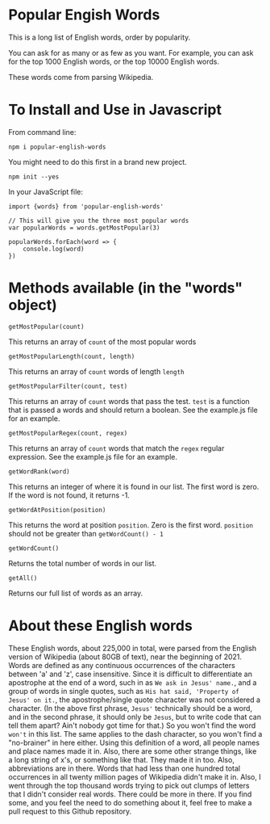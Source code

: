# Popular Engish Words

This is a long list of English words, order by popularity.

You can ask for as many or as few as you want.  For example, you can ask for the top 1000 English words, or the top 10000 English words.

These words come from parsing Wikipedia.

# To Install and Use in Javascript

From command line:
```
npm i popular-english-words
```

You might need to do this first in a brand new project.
```
npm init --yes
```


In your JavaScript file:
```
import {words} from 'popular-english-words'

// This will give you the three most popular words
var popularWords = words.getMostPopular(3)

popularWords.forEach(word => {
    console.log(word)
})
```

# Methods available (in the "words" object)

`getMostPopular(count)`

This returns an array of `count` of the most popular words

`getMostPopularLength(count, length)`

This returns an array of `count` words of length `length`

`getMostPopularFilter(count, test)`

This returns an array of `count` words that pass the test. `test` is a function that is passed a words and should return a boolean.  See the example.js file for an example.

`getMostPopularRegex(count, regex)`

This returns an array of `count` words that match the `regex` regular expression.  See the example.js file for an example.

`getWordRank(word)`

This returns an integer of where it is found in our list. The first word is zero. If the word is not found, it returns -1.

`getWordAtPosition(position)` 

This returns the word at position `position`.  Zero is the first word. `position` should not be greater than `getWordCount() - 1`

`getWordCount()` 

Returns the total number of words in our list.

`getAll()`

Returns our full list of words as an array.

# About these English words
These English words, about 225,000 in total, were parsed from the English version of Wikipedia (about 80GB of text), near the beginning of 2021. Words are defined as any continuous occurrences of the characters between 'a' and 'z', case insensitive.  Since it is difficult to differentiate an apostrophe at the end of a word, such in as `We ask in Jesus' name.`, and a group of words in single quotes, such as `His hat said, 'Property of Jesus' on it.`, the apostrophe/single quote character was not considered a character. (In the above first phrase, `Jesus'` technically should be a word, and in the second phrase, it should only be `Jesus`, but to write code that can tell them apart?  Ain't nobody got time for that.)  So you won't find the word `won't` in this list.  The same applies to the dash character, so you won't find a "no-brainer" in here either.  Using this definition of a word, all people names and place names made it in.  Also, there are some other strange things, like a long string of x's, or something like that.  They made it in too.  Also, abbreviations are in there.  Words that had less than one hundred total occurrences in all twenty million pages of Wikipedia didn't make it in.  Also, I went through the top thousand words trying to pick out clumps of letters that I didn't consider real words.  There could be more in there.  If you find some, and you feel the need to do something about it, feel free to make a pull request to this Github repository.